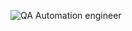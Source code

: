 ![QA Automation engineer](https://drive.google.com/file/d/1mkEBDPNyDG4a0ySNXUblujkKnfPtSr5i/view?usp=sharing)
